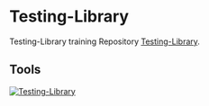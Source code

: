 # Testing-Library

Testing-Library training Repository [Testing-Library](https://testing-library.com).

## Tools

[![Testing-Library](https://img.shields.io/badge/-Jest-000?style=for-the-badge&logo=Testing-Library&logoColor=944058)](https://testing-library.com)
